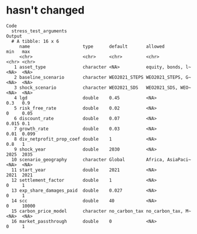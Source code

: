 # hasn't changed

    Code
      stress_test_arguments
    Output
      # A tibble: 16 x 6
         name                    type      default       allowed           min   max  
         <chr>                   <chr>     <chr>         <chr>             <chr> <chr>
       1 asset_type              character <NA>          equity, bonds, l~ <NA>  <NA> 
       2 baseline_scenario       character WEO2021_STEPS WEO2021_STEPS, G~ <NA>  <NA> 
       3 shock_scenario          character WEO2021_SDS   WEO2021_SDS, WEO~ <NA>  <NA> 
       4 lgd                     double    0.45          <NA>              0.3   0.9  
       5 risk_free_rate          double    0.02          <NA>              0     0.05 
       6 discount_rate           double    0.07          <NA>              0.015 0.1  
       7 growth_rate             double    0.03          <NA>              0.01  0.099
       8 div_netprofit_prop_coef double    1             <NA>              0.8   1    
       9 shock_year              double    2030          <NA>              2025  2035 
      10 scenario_geography      character Global        Africa, AsiaPaci~ <NA>  <NA> 
      11 start_year              double    2021          <NA>              2021  2021 
      12 settlement_factor       double    1             <NA>              0     1    
      13 exp_share_damages_paid  double    0.027         <NA>              0     1    
      14 scc                     double    40            <NA>              0     10000
      15 carbon_price_model      character no_carbon_tax no_carbon_tax, M~ <NA>  <NA> 
      16 market_passthrough      double    0             <NA>              0     1    

